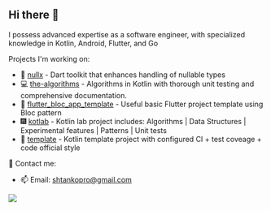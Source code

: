## Hi there 👋

I possess advanced expertise as a software engineer, with specialized knowledge in Kotlin, Android, Flutter, and Go

Projects I'm working on:
  - 🔗 [nullx](https://github.com/ashtanko/nullx) - Dart toolkit that enhances handling of nullable types
  - 💻 [the-algorithms](https://github.com/ashtanko/the-algorithms) - Algorithms in Kotlin with thorough unit testing and comprehensive documentation.
  - 🗿 [flutter_bloc_app_template](https://github.com/ashtanko/flutter_bloc_app_template) - Useful basic Flutter project template using Bloc pattern
  - 🎆 [kotlab](https://github.com/ashtanko/kotlab) - Kotlin lab project includes: Algorithms | Data Structures | Experimental features | Patterns | Unit tests
  - 📄 [template](https://github.com/ashtanko/kotlin-app-template) - Kotlin template project with configured CI + test coveage + code official style

📧 Contact me:
- 📫 Email: shtankopro@gmail.com

[![](https://visitcount.itsvg.in/api?id=ashtanko&label=Profile%20Views&color=0&icon=6&pretty=false)](https://visitcount.itsvg.in)
<!--
**ashtanko/ashtanko** is a ✨ _special_ ✨ repository because its `README.md` (this file) appears on your GitHub profile.

Here are some ideas to get you started:

- 🔭 I’m currently working on ...
- 🌱 I’m currently learning ...
- 👯 I’m looking to collaborate on ...
- 🤔 I’m looking for help with ...
- 💬 Ask me about ...
- 📫 How to reach me: ...
- 😄 Pronouns: ...
- ⚡ Fun fact: ...
-->
